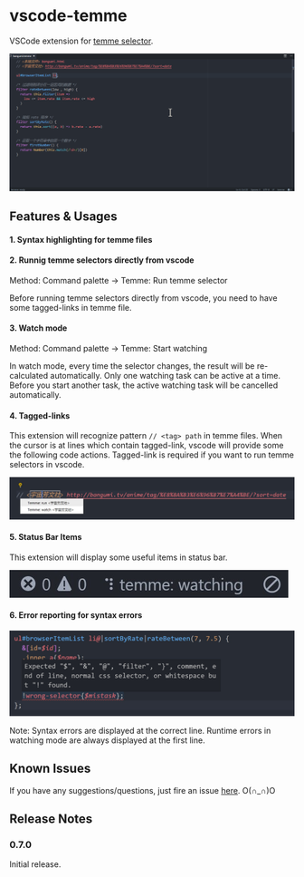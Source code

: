 # vscode-temme

VSCode extension for [temme selector](https://github.com/shinima/temme).

![vscode-temme](docs/vscode-temme.gif)

## Features & Usages

#### 1. Syntax highlighting for temme files

#### 2. Runnig temme selectors directly from vscode

Method: Command palette -> Temme: Run temme selector

Before running temme selectors directly from vscode, you need to have some tagged-links in temme file.

#### 3. Watch mode

Method: Command palette -> Temme: Start watching

In watch mode, every time the selector changes, the result will be re-calculated automatically. Only one watching task can be active at a time. Before you start another task, the active watching task will be cancelled automatically.

#### 4. Tagged-links

This extension will recognize pattern `// <tag> path` in temme files. When the cursor is at lines which contain tagged-link, vscode will provide some the following code actions. Tagged-link is required if you want to run temme selectors in vscode.

![tagged-link-pattern](docs/tagged-link.jpg)

#### 5. Status Bar Items

This extension will display some useful items in status bar.

![status-bar-items](docs/status-bar-items.jpg)

#### 6. Error reporting for syntax errors

![error-reporting](docs/error-reporting.jpg)

Note: Syntax errors are displayed at the correct line. Runtime errors in watching mode are always displayed at the first line.

## Known Issues

If you have any suggestions/questions, just fire an issue [here](https://github.com/shinima/vscode-temme/issues). O(∩_∩)O

## Release Notes

### 0.7.0

Initial release.
